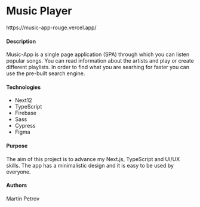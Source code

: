 <h1>Music Player</h1>
https://music-app-rouge.vercel.app/

<h4>Description</h4>
Music-App is a single page application (SPA) through which you can listen popular songs. You can read information about the artists and play or create different playlists.
In order to find what you are searhing for faster you can use the pre-built search engine.

<h4>Technologies</h4>
<ul>
  <li>Next12</li>
  <li>TypeScript</li>
  <li>Firebase</li>
  <li>Sass</li>
  <li>Cypress</li>
  <li>Figma</li>
</ul>

<h4>Purpose</h4>
The aim of this project is to advance my Next.js, TypeScript and UI/UX skills.
The app has a minimalistic design and it is easy to be used by everyone.

<h4>Authors</h4>
Martin Petrov
